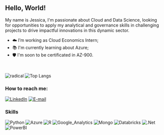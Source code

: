 ## Hello, World!

My name is Jessica, I'm passionate about Cloud and Data Science, looking for opportunities to apply my analytical and governance skills in challenging projects to drive impactful innovations in this dynamic sector.

- ☁️ I’m working as Cloud Economics Intern;
- 📚 I'm currently learning about Azure;
- 🛡️ I'm soon to be certificated in AZ-900.
<br>

![radical](https://github-readme-stats.vercel.app/api?username=jessicadeassis&show_icons=true&hide=contribs,prs&cache_seconds=86400&theme=radical)
![Top Langs](https://github-readme-stats.vercel.app/api/top-langs/?username=jessicadeassis&cache_seconds=86400&theme=radical)

### How to reach me:

[![LinkedIn](https://img.shields.io/badge/-LinkedIn-000?style=for-the-badge&logo=linkedin&logoColor=9F2B68)](https://www.linkedin.com/in/jessicacdeassis/)
[![E-mail](https://img.shields.io/badge/-Email-000?style=for-the-badge&logo=microsoft-outlook&logoColor=9F2B68)](mailto:jessicadeassis93@gmail.com)


### Skills 

![Python](https://img.shields.io/badge/Python-000?style=for-the-badge&logo=python&logoColor=9F2B68)
![Azure](https://img.shields.io/badge/microsoft%20azure-000?style=for-the-badge&logo=microsoft-azure&logoColor=9F2B68)
![R](https://img.shields.io/badge/R-000?style=for-the-badge&logo=r&logoColor=9F2B68)
![Google_Analytics](https://img.shields.io/badge/Google%20Analytics-000?style=for-the-badge&logo=google%20analytics&logoColor=9F2B68)
![Mongo](https://img.shields.io/badge/MongoDB-000?style=for-the-badge&logo=mongodb&logoColor=9F2B68)
![Databricks](https://img.shields.io/badge/Databricks-000?style=for-the-badge&logo=Databricks&logoColor=9F2B68)
![.Net](https://img.shields.io/badge/.NET-000?style=for-the-badge&logo=dotnet&logoColor=9F2B68)
![PowerBI](https://img.shields.io/badge/PowerBI-000?style=for-the-badge&logo=Power%20BI&logoColor=9F2B68)

